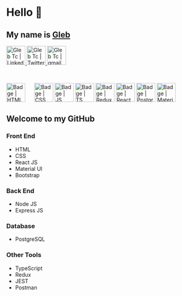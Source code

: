   <h1> Hello 👋 </h1>
  <h2> My name is <a href="https://gtportfolio.dev">Gleb</a> </h2>
    <p>
      <a href="https://www.linkedin.com/in/glebtc/">
        <img alt="Gleb Tc | LinkedIn" width="50px" src="https://www.svgrepo.com/show/448234/linkedin.svg" />
      </a>
      <a href="https://twitter.com/Gleb_TC">
        <img alt="Gleb Tc | Twitter" width="50px" src="https://www.svgrepo.com/show/475689/twitter-color.svg" />
      </a>
      <a href="mailto:gleb.tchani@gmail.com">
        <img alt="Gleb Tc | gmail" width="50px" src="https://www.svgrepo.com/show/452213/gmail.svg" />
      </a>
  </p>
<br>
  <p>
    <img alt="Badge | HTML" width="50px" src="https://www.svgrepo.com/show/349402/html5.svg" style="margin-right: 20px"/>
    <img alt="Badge | CSS" width="50px" src="https://www.svgrepo.com/show/349330/css3.svg" />
    <img alt="Badge | JS" width="50px" src="https://www.svgrepo.com/show/303206/javascript-logo.svg" />
    <img alt="Badge | TS" width="50px" src="https://www.svgrepo.com/show/354478/typescript-icon.svg" />
    <img alt="Badge | Redux" width="50px" src="https://www.svgrepo.com/show/303557/redux-logo.svg" />    
    <img alt="Badge | React" width="50px" src="https://www.svgrepo.com/show/354259/react.svg" />
    <img alt="Badge | PostgrSQL" width="50px" src="https://www.svgrepo.com/show/354200/postgresql.svg" />
    <img alt="Badge | Material UI" width="50px" src="https://www.svgrepo.com/show/354048/material-ui.svg" />
  </p>

<h2>Welcome to my GitHub</h2>
<h3>Front End</h3>
<ul>
  <li>HTML</li>
  <li>CSS</li>
  <li>React JS</li>
  <li>Material UI</li>
  <li>Bootstrap</li>
</ul>
<h3>Back End</h3>
<ul>
  <li>Node JS</li>
  <li>Express JS</li>
</ul>
<h3>Database</h3>
<ul>
  <li>PostgreSQL</li>
</ul>
<h3>Other Tools</h3>
<ul>
  <li>TypeScript</li>
  <li>Redux</li>
  <li>JEST</li>
  <li>Postman</li>
</ul>
